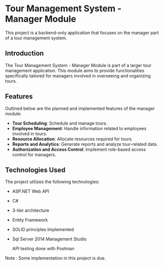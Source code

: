 # Tour Management System - Manager Module

This project is a backend-only application that focuses on the manager part of a tour management system.


## Introduction

The Tour Management System - Manager Module is part of a larger tour management application. This module aims to provide functionalities specifically tailored for managers involved in overseeing and organizing tours.

## Features

Outlined below are the planned and implemented features of the manager module:

- **Tour Scheduling**: Schedule and manage tours.
- **Employee Management**: Handle information related to employees involved in tours.
- **Resource Allocation**: Allocate resources required for tours.
- **Reports and Analytics**: Generate reports and analyze tour-related data.
- **Authorization and Access Control**: Implement role-based access control for managers.

## Technologies Used

The project utilizes the following technologies:

- ASP.NET Web API
- C#
- 3-tier architecture
- Entity Framework
- SOLID principles Implemented
- Sql Server 2014 Management Studio

  API testing done with Postman

Note : Some implementation in this project is due.


